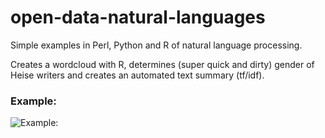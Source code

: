 open-data-natural-languages
============================

Simple examples in Perl, Python and R of natural language processing.

Creates a wordcloud with R, determines (super quick and dirty) gender of Heise
writers and creates an automated text summary (tf/idf).

### Example:

![Example:](https://raw.github.com/Su-Shee/open-data-natural-languages/master/heise-open-writers.png)
